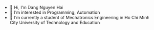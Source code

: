 - 👋 Hi, I’m Dang Nguyen Hai
- 👀 I’m interested in Programming, Automation
- 🌱 I’m currently a student of Mechatronics Engineering in Ho Chi Minh City University of Technology and Education

